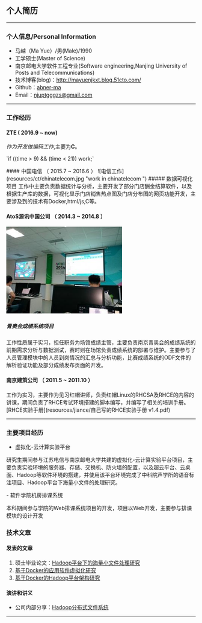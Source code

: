 ## 个人简历

----
### 个人信息/Personal Information
- 马越（Ma Yue）/男(Male)/1990 
- 工学硕士(Master of Science)
- 南京邮电大学软件工程专业(Software engineering,Nanjing University of Posts and Telecommunications)
- 技术博客(blog)：http://mayuenjkxt.blog.51cto.com/
- Github：[abner-ma](https://github.com/abner-ma "abner-ma")
- Email：njuptgggzs@gmail.com 

----

### 工作经历 
#### ZTE ( 2016.9 ~ now)
_作为开发做编码工作_,主要为**C**。
<p>
`if ((time > 9) && (time < 21))
	work;`
</p>
#### 中国电信 （ 2015.7 ~ 2016.6 ）
![电信工作](resources/ct/chinatelecom.jpg  "work in chinatelecom ")
##### 数据可视化项目 
工作中主要负责数据统计与分析，主要开发了部分门店酬金结算软件，以及根据生产库的数据，可视化显示门店销售热点图及门店分布图的网页功能开发，主要涉及到的技术有Docker,html/js,C等。
 
#### AtoS源讯中国公司 （ 2014.3 ~ 2014.8 ）
![青奥工作](resources/AtoS/yog/yog.jpg  "work in yog ")
##### 青奥会成绩系统项目 
工作性质属于实习，担任职务为场馆成绩主管，主要负责南京青奥会的成绩系统的前期需求分析与数据测试，赛时则在场馆负责成绩系统的部署与维护。主要参与了人员管理模块中的人员到岗情况的汇总与分析功能，比赛成绩系统的ODF文件的解析验证功能及部分成绩发布页面的开发。

#### 南京建策公司 （ 2011.5 ~ 2011.10 ）
工作为实习，主要作为见习红帽讲师，负责红帽Linux的RHCSA及RHCE的内容的讲课，期间负责了RHCE考试环境搭建的脚本编写，并编写了相关的培训手册。[RHCE实验手册](resources/jiance/自己写的RHCE实验手册 v1.4.pdf)

---

### 主要项目经历 
- 虚拟化-云计算实验平台
<p>研究生期间参与江苏电信与南京邮电大学共建的虚拟化-云计算实验平台项目，主要负责实验环境的服务器、存储、交换机、防火墙的配置，以及超云平台、云桌面、Hadoop等软件环境的搭建，并使用该平台环境完成了中科院声学所的语音标注项目、Hadoop平台下海量小文件的处理研究。</p>
- 软件学院机房排课系统
<p>本科期间参与学院的Web排课系统项目的开发，项目以Web开发，主要参与排课模块的设计开发</p>

### 技术文章 

#### 发表的文章 
1. 硕士毕业论文：[Hadoop平台下的海量小文件处理研究](resources/njupt/1212043110_MY.pdf)
2. [基于Docker的应用软件虚拟化研究](resources/njupt/基于Docker的应用软件虚拟化研究.pdf)
3. [基于Docker的Hadoop平台架构研究](resources/njupt/基于Docker的Hadoop平台架构研究.pdf)

#### 演讲和讲义
 - 公司内部分享：[Hadoop分布式文件系统](resources/ct/Hadoop分布式文件系统.pptx)

---
